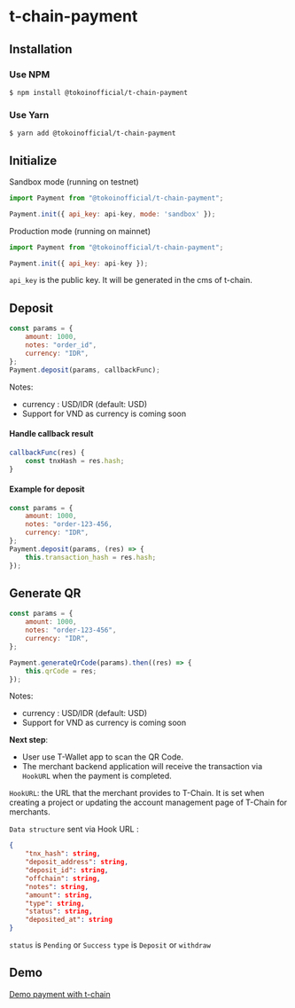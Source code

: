 # t-chain-payment

## Installation

### Use NPM

```shell
$ npm install @tokoinofficial/t-chain-payment
```

### Use Yarn
```shell
$ yarn add @tokoinofficial/t-chain-payment
```

## Initialize

Sandbox mode (running on testnet)

```js
import Payment from "@tokoinofficial/t-chain-payment";

Payment.init({ api_key: api-key, mode: 'sandbox' });
```

Production mode (running on mainnet)

```js
import Payment from "@tokoinofficial/t-chain-payment";

Payment.init({ api_key: api-key });
```

`api_key` is the public key. It will be generated in the cms of t-chain.


## Deposit

```js
const params = {
	amount: 1000,
	notes: "order_id",
	currency: "IDR",
};
Payment.deposit(params, callbackFunc);
```
Notes:
- currency : USD/IDR (default: USD)
- Support for VND as currency is coming soon


#### Handle callback result  
```js
callbackFunc(res) {
    const tnxHash = res.hash;
}
```

#### Example for deposit
```js
const params = {
	amount: 1000,
	notes: "order-123-456,
	currency: "IDR",
};
Payment.deposit(params, (res) => {
    this.transaction_hash = res.hash;
});
```

## Generate QR
```js
const params = {
    amount: 1000,
    notes: "order-123-456",
    currency: "IDR",
};

Payment.generateQrCode(params).then((res) => {
    this.qrCode = res;
});

```
Notes:
- currency : USD/IDR (default: USD)
- Support for VND as currency is coming soon

**Next step**: 
- User use T-Wallet app to scan the QR Code.
- The merchant backend application will receive the transaction via `HookURL` when the payment is completed.

`HookURL`: the URL that the merchant provides to T-Chain. It is set when creating a project or updating the account management page of T-Chain for merchants.

`Data structure` sent via Hook URL :
```json
{
	"tnx_hash": string,
	"deposit_address": string,
	"deposit_id": string,
	"offchain": string,
	"notes": string,
	"amount": string,
	"type": string, 
	"status": string,
	"deposited_at": string
}
```

`status` is `Pending` or `Success`
`type` is `Deposit` or `withdraw`

## Demo

[Demo payment with t-chain](https://tchain-demo.tokoin.io/)
